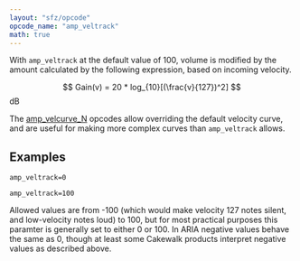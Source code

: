 ```yaml
---
layout: "sfz/opcode"
opcode_name: "amp_veltrack"
math: true
---
```

With `amp_veltrack` at the default value of 100, volume is modified by the amount
calculated by the following expression, based on incoming velocity.

$$ Gain(v) = 20 * log_{10}[(\frac{v}{127})^2] $$ dB

The [amp_velcurve_N](amp_velcurve_N) opcodes allow overriding the default
velocity curve, and are useful for making more complex curves than
`amp_veltrack` allows.

## Examples

```
amp_veltrack=0

amp_veltrack=100
```

Allowed values are from -100 (which would make velocity 127 notes silent, and
low-velocity notes loud) to 100, but for most practical purposes this paramter
is generally set to either 0 or 100. In ARIA negative values behave the same as
0, though at least some Cakewalk products interpret negative values as
described above.

